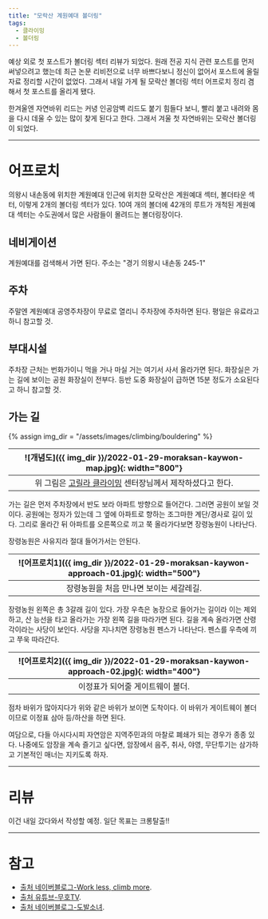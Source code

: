 ```yaml
---
title: "모락산 계원예대 볼더링"
tags:
  - 클라이밍
  - 볼더링
---
```



예상 외로 첫 포스트가 볼더링 섹터 리뷰가 되었다.
원래 전공 지식 관련 포스트를 먼저 써넣으려고 했는데 최근 논문 리비전으로 너무 바쁘다보니
정신이 없어서 포스트에 올릴 자료 정리할 시간이 없었다.
그래서 내일 가게 될 모락산 볼더링 섹터 어프로치 정리 겸해서 첫 포스트를 올리게 됐다.

한겨울엔 자연바위 리드는 커녕 인공암벽 리드도 붙기 힘들다 보니,
빨리 붙고 내려와 몸을 다시 데울 수 있는 많이 찾게 된다고 한다.
그래서 겨울 첫 자연바위는 모락산 볼더링이 되었다.


---------
# 어프로치

의왕시 내손동에 위치한 계원예대 인근에 위치한 모락산은 계원예대 섹터, 볼더타운 섹터, 이렇게 2개의 볼더링 섹터가 있다.
10여 개의 볼더에 42개의 루트가 개척된 계원예대 섹터는 수도권에서 많은 사람들이 몰려드는 볼더링장이다.

## 네비게이션
계원예대를 검색해서 가면 된다.
주소는 "경기 의왕시 내손동 245-1"

## 주차
주말엔 계원예대 공영주차장이 무료로 열리니 주차장에 주차하면 된다.
평일은 유료라고 하니 참고할 것.

## 부대시설

주차장 근처는 번화가이니 먹을 거나 마실 거는 여기서 사서 올라가면 된다.
화장실은 가는 길에 보이는 공원 화장실이 전부다. 등반 도중 화장실이 급하면 15분 정도가 소요된다고 하니 참고할 것.

## 가는 길

{% assign img_dir = "/assets/images/climbing/bouldering" %}

|![개념도]({{ img_dir }}/2022-01-29-moraksan-kaywon-map.jpg){: width="800"}|
|:-----:|
| 위 그림은 [고릴라 클라이밍](https://www.instagram.com/gorillaclimbing/) 센터장님께서 제작하셨다고 한다.|

가는 길은 먼저 주차장에서 반도 보라 아파트 방향으로 들어간다. 그러면 공원이 보일 것이다. 공원에는 정자가 있는데 그 옆에 아파트로 향하는 조그마한 계단/경사로 길이 있다.
그리로 올라간 뒤 아파트를 오른쪽으로 끼고 쭉 올라가다보면 장령농원이 나타난다.

장령농원은 사유지라 절대 들어가서는 안된다.


|![어프로치1]({{ img_dir }}/2022-01-29-moraksan-kaywon-approach-01.jpg){: width="500"}|
|:--------:|
| 장령농원을 처음 만나면 보이는 세갈레길. |

장령농원 왼쪽은 총 3갈래 길이 있다. 가장 우측은 농장으로 들어가는 길이라 이는 제외하고, 산 능선을 타고 올라가는 가장 왼쪽 길을 따라가면 된다.
길을 계속 올라가면 산령각이라는 사당이 보인다.
사당을 지나치면 장령농원 펜스가 나타난다. 펜스를 우측에 끼고 쭈욱 따라간다.


|![어프로치2]({{ img_dir }}/2022-01-29-moraksan-kaywon-approach-02.jpg){: width="400"}|
|:-----:|
| 이정표가 되어줄 게이트웨이 볼더. |

점차 바위가 많아지다가 위와 같은 바위가 보이면 도착이다.
이 바위가 게이트웨이 볼더이므로 이정표 삼아 등/하산을 하면 된다.



여담으로, 다들 아시다시피 자연암은 지역주민과의 마찰로 폐쇄가 되는 경우가 종종 있다.
나중에도 암장을 계속 즐기고 싶다면, 암장에서 음주, 취사, 야영, 무단투기는 삼가하고 기본적인 매너는 지키도록 하자.

-------------
# 리뷰

이건 내일 갔다와서 작성할 예정.
일단 목표는 크롱탈출!!


----------
# 참고
- [출처 네이버블로그-Work less, climb more](https://m.blog.naver.com/andgigs/221114294172). 
- [출처 유튜브-무호TV](https://youtu.be/OuRSvQfz6_I). 
- [출처 네이버블로그-도발소녀](https://blog.naver.com/sclty/221906034591). 

  
